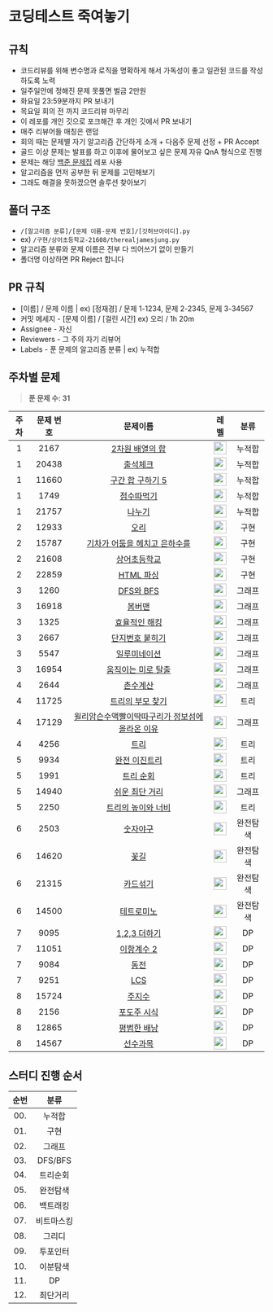 # 코딩테스트 죽여놓기

## 규칙

- 코드리뷰를 위해 변수명과 로직을 명확하게 해서 가독성이 좋고 일관된 코드를 작성하도록 노력
- 일주일안에 정해진 문제 못풀면 벌금 2만원
- 화요일 23:59분까지 PR 보내기
- 목요일 회의 전 까지 코드리뷰 마무리
- 이 레포를 개인 깃으로 포크해간 후 개인 깃에서 PR 보내기
- 매주 리뷰어들 매칭은 랜덤
- 회의 때는 문제별 자기 알고리즘 간단하게 소개 + 다음주 문제 선정 + PR Accept
- 골드 이상 문제는 발표를 하고 이후에 물어보고 싶은 문제 자유 QnA 형식으로 진행
- 문제는 해당 [백준 문제집](https://github.com/tony9402/baekjoon) 레포 사용
- 알고리즘을 먼저 공부한 뒤 문제를 고민해보기
- 그래도 해결을 못하겠으면 솔루션 찾아보기

## 폴더 구조

- `/[알고리즘 분류]/[문제 이름-문제 번호]/[깃허브아이디].py`
- ex) `/구현/상어초등학교-21608/therealjamesjung.py`
- 알고리즘 분류와 문제 이름은 전부 다 띄어쓰기 없이 만들기
- 폴더명 이상하면 PR Reject 합니다

## PR 규칙

- [이름] / 문제 이름 | ex) [정재경] / 문제 1-1234, 문제 2-2345, 문제 3-34567
- 커밋 메세지 - [문제 이름] / [걸린 시간] ex) 오리 / 1h 20m
- Assignee - 자신
- Reviewers - 그 주의 자기 리뷰어
- Labels - 푼 문제의 알고리즘 분류 | ex) 누적합

## 주차별 문제

> **푼 문제 수: 31**

|주차|문제 번호|문제이름|레벨|분류|
|:-:|:-:|:-:|:-:|:-:|
|1|2167|[2차원 배열의 합](https://www.acmicpc.net/problem/2167)|<img height="25px" width="25px" src="https://static.solved.ac/tier_small/6.svg"/>|누적합|
|1|20438|[출석체크](https://www.acmicpc.net/problem/20438)|<img height="25px" width="25px" src="https://static.solved.ac/tier_small/9.svg"/>|누적합|
|1|11660|[구간 합 구하기 5](https://www.acmicpc.net/problem/11660)|<img height="25px" width="25px" src="https://static.solved.ac/tier_small/10.svg"/>|누적합|
|1|1749|[점수따먹기](https://www.acmicpc.net/problem/1749)|<img height="25px" width="25px" src="https://static.solved.ac/tier_small/12.svg"/>|누적합|
|1|21757|[나누기](https://www.acmicpc.net/problem/21757)|<img height="25px" width="25px" src="https://static.solved.ac/tier_small/14.svg"/>|누적합|
|2|12933|[오리](https://www.acmicpc.net/problem/12933)|<img height="25px" width="25px" src="https://static.solved.ac/tier_small/8.svg"/>|구현|
|2|15787|[기차가 어둠을 헤치고 은하수를](https://www.acmicpc.net/problem/15787)|<img height="25px" width="25px" src="https://static.solved.ac/tier_small/9.svg"/>|구현|
|2|21608|[상어초등학교](https://www.acmicpc.net/problem/21608)|<img height="25px" width="25px" src="https://static.solved.ac/tier_small/11.svg"/>|구현|
|2|22859|[HTML 파싱](https://www.acmicpc.net/problem/22859)|<img height="25px" width="25px" src="https://static.solved.ac/tier_small/13.svg"/>|구현|
|3|1260|[DFS와 BFS](https://www.acmicpc.net/problem/1260)|<img height="25px" width="25px" src="https://static.solved.ac/tier_small/9.svg"/>|그래프|
|3|16918|[봄버맨](https://www.acmicpc.net/problem/16918)|<img height="25px" width="25px" src="https://static.solved.ac/tier_small/10.svg"/>|그래프|
|3|1325|[효율적인 해킹](https://www.acmicpc.net/problem/1325)|<img height="25px" width="25px" src="https://static.solved.ac/tier_small/10.svg"/>|그래프|
|3|2667|[단지번호 붙히기](https://www.acmicpc.net/problem/2667)|<img height="25px" width="25px" src="https://static.solved.ac/tier_small/10.svg"/>|그래프|
|3|5547|[일루미네이션](https://www.acmicpc.net/problem/5547)|<img height="25px" width="25px" src="https://static.solved.ac/tier_small/11.svg"/>|그래프|
|3|16954|[움직이는 미로 탈출](https://www.acmicpc.net/problem/16954)|<img height="25px" width="25px" src="https://static.solved.ac/tier_small/13.svg"/>|그래프|
|4|2644|[촌수계산](https://www.acmicpc.net/problem/2644)|<img height="25px" width="25px" src="https://static.solved.ac/tier_small/9.svg"/>|그래프|
|4|11725|[트리의 부모 찾기](https://www.acmicpc.net/problem/11725)|<img height="25px" width="25px" src="https://static.solved.ac/tier_small/9.svg"/>|트리|
|4|17129|[윌리암슨수액빨이딱따구리가 정보섬에 올라온 이유](https://www.acmicpc.net/problem/17129)|<img height="25px" width="25px" src="https://static.solved.ac/tier_small/10.svg"/>|그래프|
|4|4256|[트리](https://www.acmicpc.net/problem/4256)|<img height="25px" width="25px" src="https://static.solved.ac/tier_small/14.svg"/>|트리|
|5|9934|[완전 이진트리](https://www.acmicpc.net/problem/9934)|<img height="25px" width="25px" src="https://static.solved.ac/tier_small/10.svg"/>|트리|
|5|1991|[트리 순회](https://www.acmicpc.net/problem/1991)|<img height="25px" width="25px" src="https://static.solved.ac/tier_small/10.svg"/>|트리|
|5|14940|[쉬운 최단 거리](https://www.acmicpc.net/problem/14940)|<img height="25px" width="25px" src="https://static.solved.ac/tier_small/10.svg"/>|그래프|
|5|2250|[트리의 높이와 너비](https://www.acmicpc.net/problem/2250)|<img height="25px" width="25px" src="https://static.solved.ac/tier_small/14.svg"/>|트리|
|6|2503|[숫자야구](https://www.acmicpc.net/problem/2503)|<img height="25px" width="25px" src="https://static.solved.ac/tier_small/8.svg"/>|완전탐색|
|6|14620|[꽃길](https://www.acmicpc.net/problem/14620)|<img height="25px" width="25px" src="https://static.solved.ac/tier_small/9.svg"/>|완전탐색|
|6|21315|[카드섞기](https://www.acmicpc.net/problem/21315)|<img height="25px" width="25px" src="https://static.solved.ac/tier_small/11.svg"/>|완전탐색|
|6|14500|[테트로미노](https://www.acmicpc.net/problem/14500)|<img height="25px" width="25px" src="https://static.solved.ac/tier_small/12.svg"/>|완전탐색|
|7|9095|[1,2,3 더하기](https://www.acmicpc.net/problem/9095)|<img height="25px" width="25px" src="https://static.solved.ac/tier_small/8.svg"/>|DP|
|7|11051|[이항계수 2](https://www.acmicpc.net/problem/11051)|<img height="25px" width="25px" src="https://static.solved.ac/tier_small/9.svg"/>|DP|
|7|9084|[동전](https://www.acmicpc.net/problem/9084)|<img height="25px" width="25px" src="https://static.solved.ac/tier_small/11.svg"/>|DP|
|7|9251|[LCS](https://www.acmicpc.net/problem/9251)|<img height="25px" width="25px" src="https://static.solved.ac/tier_small/11.svg"/>|DP|
|8|15724|[주지수](https://www.acmicpc.net/problem/15724)|<img height="25px" width="25px" src="https://static.solved.ac/tier_small/10.svg"/>|DP|
|8|2156|[포도주 시식](https://www.acmicpc.net/problem/2156)|<img height="25px" width="25px" src="https://static.solved.ac/tier_small/10.svg"/>|DP|
|8|12865|[평범한 배낭](https://www.acmicpc.net/problem/12865)|<img height="25px" width="25px" src="https://static.solved.ac/tier_small/11.svg"/>|DP|
|8|14567|[선수과목](https://www.acmicpc.net/problem/14567)|<img height="25px" width="25px" src="https://static.solved.ac/tier_small/11.svg"/>|DP|

   

## 스터디 진행 순서

|순번|분류|
|:-:|:-:|
|00.|누적합|
|01.|구현|
|02.|그래프|
|03.|DFS/BFS|
|04.|트리순회|
|05.|완전탐색|
|06.|백트래킹|
|07.|비트마스킹|
|08.|그리디|
|09.|투포인터|
|10.|이분탐색|
|11.|DP|
|12.|최단거리|
